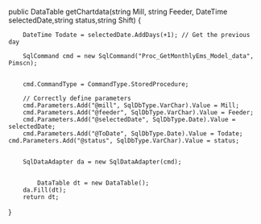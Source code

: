 public DataTable getChartdata(string Mill, string Feeder, DateTime selectedDate,string status,string Shift)
{
 
        DateTime Todate = selectedDate.AddDays(+1); // Get the previous day

        SqlCommand cmd = new SqlCommand("Proc_GetMonthlyEms_Model_data", Pimscn);


        cmd.CommandType = CommandType.StoredProcedure;

        // Correctly define parameters
        cmd.Parameters.Add("@mill", SqlDbType.VarChar).Value = Mill;
        cmd.Parameters.Add("@feeder", SqlDbType.VarChar).Value = Feeder;
        cmd.Parameters.Add("@selectedDate", SqlDbType.Date).Value = selectedDate;
        cmd.Parameters.Add("@ToDate", SqlDbType.Date).Value = Todate;
    cmd.Parameters.Add("@status", SqlDbType.VarChar).Value = status;
   

        SqlDataAdapter da = new SqlDataAdapter(cmd);


            DataTable dt = new DataTable();
        da.Fill(dt);
        return dt;
      
    
}
